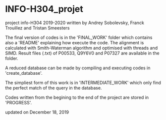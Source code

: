 # INFO-H304_projet
project info-H304 2019-2020 written by Andrey Sobolevsky, Franck Trouillez and Tristan Smeesters

The final version of codes is in the 'FINAL_WORK' folder which contains also a 'README' explaining how execute the code. The alignment is calculated with Smith-Waterman algorithm and optimised with threads and SIMD. Result files (.txt) of P00533, Q9Y6V0 and P07327 are available in the folder.

A reduced database can be made by compiling and executing codes in 'create_database'.

The simpliest form of this work is in 'INTERMEDIATE_WORK' which only find the perfect match of the query in the database.

Codes written from the begining to the end of the project are stored in 'PROGRESS'.

updated on December 18, 2019
